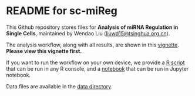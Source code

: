 # README for sc-miReg

This Github repository stores files for **Analysis of miRNA Regulation in Single Cells**, maintained by Wendao Liu (liuwd15@tsinghua.org.cn).

The analysis workflow, along with all results, are shown in this [vignette](https://nshomron.github.io/sc-miReg/). **Please view this vignette first.**

If you want to run the workflow on your own device, we provide a [R script](https://github.com/nshomron/sc-miReg/blob/master/microRNA%20regulation%20in%20single%20cells.R) that can be run in any R console, and a [notebook](https://github.com/nshomron/sc-miReg/blob/master/microRNA%20regulation%20in%20single%20cells.ipynb) that can be run in Jupyter notebook.

Data files are available in the [data directory](https://github.com/nshomron/sc-miReg/tree/master/data). 


